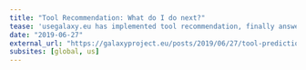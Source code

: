 ```yaml
---
title: "Tool Recommendation: What do I do next?"
tease: 'usegalaxy.eu has implemented tool recommendation, finally answering the question "what to do next."'
date: "2019-06-27"
external_url: "https://galaxyproject.eu/posts/2019/06/27/tool-prediction"
subsites: [global, us]
---
```

